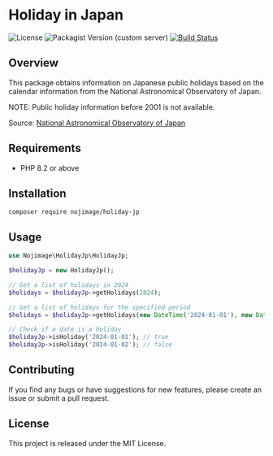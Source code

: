# Holiday in Japan

![License](https://img.shields.io/github/license/nojimage/holiday-jp-php)
![Packagist Version (custom server)](https://img.shields.io/packagist/v/nojimage/holiday-jp)
[![Build Status](https://github.com/nojimage/holiday-jp-php/actions/workflows/ci.yml/badge.svg)](https://github.com/nojimage/holiday-jp-php/actions/workflows/ci.yml)

## Overview

This package obtains information on Japanese public holidays based on the calendar information from the National Astronomical Observatory of Japan.

NOTE: Public holiday information before 2001 is not available.

Source: [National Astronomical Observatory of Japan](https://eco.mtk.nao.ac.jp/koyomi/cande/calendar.html)

## Requirements

- PHP 8.2 or above

## Installation

```shell
composer require nojimage/holiday-jp
```

## Usage

```php
use Nojimage\HolidayJp\HolidayJp;

$holidayJp = new HolidayJp();

// Get a list of holidays in 2024
$holidays = $holidayJp->getHolidays(2024);

// Get a list of holidays for the specified period
$holidays = $holidayJp->getHolidays(new DateTime('2024-01-01'), new DateTime('2024-12-31'));

// Check if a date is a holiday
$holidayJp->isHoliday('2024-01-01'); // true
$holidayJp->isHoliday('2024-01-02'); // false
```

## Contributing

If you find any bugs or have suggestions for new features, please create an issue or submit a pull request.

## License

This project is released under the MIT License.
